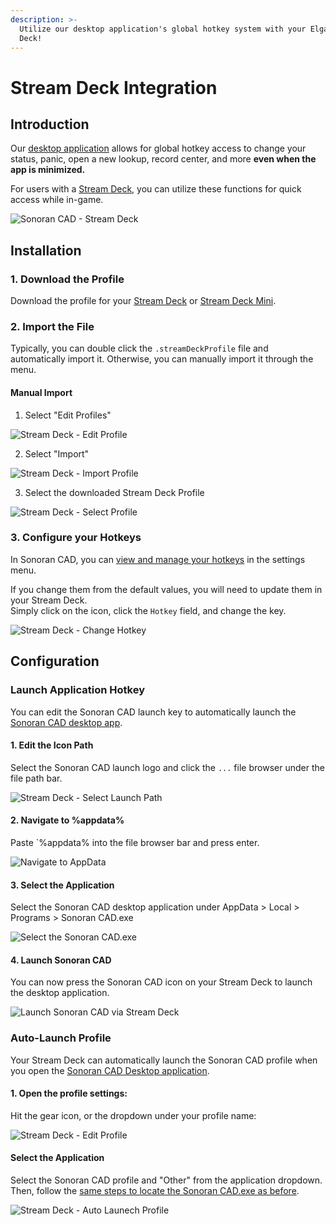 ```yaml
---
description: >-
  Utilize our desktop application's global hotkey system with your Elgato Stream
  Deck!
---
```


# Stream Deck Integration

## Introduction

Our [desktop application](../downloads/) allows for global hotkey access to change your status, panic, open a new lookup, record center, and more **even when the app is minimized.**

For users with a [Stream Deck](https://www.elgato.com/en/stream-deck), you can utilize these functions for quick access while in-game.

![Sonoran CAD - Stream Deck](../.gitbook/assets/image%20%28176%29%20%281%29.png)

## Installation

### 1. Download the Profile

Download the profile for your [Stream Deck](http://sonoransoftware.com/assets/files/sonorancad/SonoranCADFull.streamDeckProfile) or [Stream Deck Mini](http://sonoransoftware.com/assets/files/sonorancad/SonoranCADMini.streamDeckProfile).

### 2. Import the File

Typically, you can double click the `.streamDeckProfile` file and automatically import it. Otherwise, you can manually import it through the menu.

#### Manual Import

1. Select "Edit Profiles"

![Stream Deck - Edit Profile](../.gitbook/assets/image%20%28170%29.png)

2. Select "Import"

![Stream Deck - Import Profile](../.gitbook/assets/image%20%28180%29.png)

3. Select the downloaded Stream Deck Profile

![Stream Deck - Select Profile](../.gitbook/assets/image%20%28175%29.png)

### 3. Configure your Hotkeys

In Sonoran CAD, you can [view and manage your hotkeys](../tutorials/other-features/configurable-hotkeys.md) in the settings menu.

If you change them from the default values, you will need to update them in your Stream Deck.  
Simply click on the icon, click the `Hotkey` field, and change the key.

![Stream Deck - Change Hotkey](../.gitbook/assets/image%20%28177%29.png)

## Configuration

### Launch Application Hotkey

You can edit the Sonoran CAD launch key to automatically launch the [Sonoran CAD desktop app](../downloads/).

#### 1. Edit the Icon Path

Select the Sonoran CAD launch logo and click the `...` file browser under the file path bar.

![Stream Deck - Select Launch Path](../.gitbook/assets/image%20%28172%29.png)

#### 2. Navigate to %appdata%

Paste \`%appdata% into the file browser bar and press enter.

![Navigate to AppData](../.gitbook/assets/image%20%28174%29.png)

#### 3. Select the Application

Select the Sonoran CAD desktop application under AppData &gt; Local &gt; Programs &gt; Sonoran CAD.exe

![Select the Sonoran CAD.exe](../.gitbook/assets/image%20%28171%29.png)

#### 4. Launch Sonoran CAD

You can now press the Sonoran CAD icon on your Stream Deck to launch the desktop application.

![Launch Sonoran CAD via Stream Deck](../.gitbook/assets/image%20%28169%29.png)

### Auto-Launch Profile

Your Stream Deck can automatically launch the Sonoran CAD profile when you open the [Sonoran CAD Desktop application](../downloads/).

#### 1. Open the profile settings:

Hit the gear icon, or the dropdown under your profile name:

![Stream Deck - Edit Profile](../.gitbook/assets/image%20%28170%29.png)

#### Select the Application

Select the Sonoran CAD profile and "Other" from the application dropdown.  
Then, follow the [same steps to locate the Sonoran CAD.exe as before](stream-deck-integration.md#2-navigate-to-appdata).

![Stream Deck - Auto Launech Profile](../.gitbook/assets/image%20%28179%29.png)


